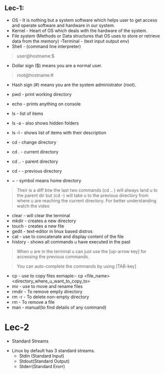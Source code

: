 ## Lec-1:
 - OS - It is nothing but a system software which helps user to get access and 
operate software and hardware in our system.
 - Kernel - Heart of OS which deals with the hardware of the system.
 - File system (Methods or Data structures that OS uses to store or retrieve data from the memory)
 -Terminal - (text input output env)
 - Shell - (command line interpreter)

> user@hostname:$ 
- Dollar sign ($) means you are a normal user.
> root@hostname:#
- Hash sign (#) means you are the system administrator (root).

- pwd - print working directory
- echo - prints anything on console
- ls - list of items
- ls -a - also shows hidden folders
- ls -l - shows list of items with their description
- cd - change directory
- cd . - current directory
- cd .. - parent directory
- cd - - previous directory
* ~ - symbol means home directory

> Their is a diff btw the last two commands (cd .. ) will always land u to the
parent dir but (cd -) will take u to the previous directory from where u are
reaching the current directory.
For better understanding watch the video

* clear - will clear the terminal
* mkdir - creates a new directory
* touch - creates a new file
* gedit - text-editor in linux based distros
* cat - use to concatenate and display content of the file
* history - shows all commands u have executed in the past

>When u are in the terminal u can just use the [up-arrow key] for accessing 
the previous commands.

>You can auto-complete the commands by using [TAB-key]

* cp - use to copy files
  exmaple:- cp <file_name> <directory_where_u_want_to_copy_to>
* mv - use to move and rename files
* rmdir - To remove empty directory
* rm -r - To delete non-empty directory
* rm - To remove a file
* man - manual(to find details of any command)

# Lec-2

* Standard Streams
 - Linux by default has 3 standard streams.
   * Stdin (Standard Input)
   * Stdout(Standard Output)
   * Stderr(Standard Erorr)







































